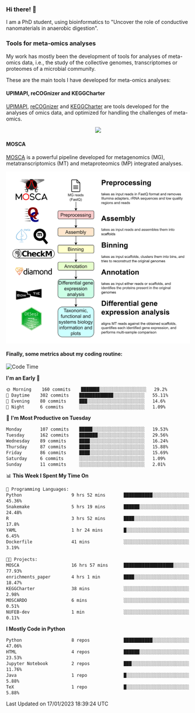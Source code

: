 ### Hi there! 👋

I am a PhD student, using bioinformatics to "Uncover the role of conductive nanomaterials in anaerobic digestion".

### Tools for meta-omics analyses

My work has mostly been the development of tools for analyses of meta-omics data, i.e., the study of the collective genomes, transcriptomes or proteomes of a microbial community.

These are the main tools I have developed for meta-omics analyses:

#### UPIMAPI, reCOGnizer and KEGGCharter

[UPIMAPI](https://github.com/iquasere/UPIMAPI), [reCOGnizer](https://github.com/iquasere/reCOGnizer) and [KEGGCharter](https://github.com/iquasere/KEGGCharter) are tools developed for the analyses of omics data, and optimized for handling the challenges of meta-omics.

<p align="center">
    <img src="assets/annotation_paper.png">
</p>

#### MOSCA

[MOSCA](https://github.com/iquasere/MOSCA) is a powerful pipeline developed for metagenomics (MG), metatranscriptomics (MT) and metaproteomics (MP) integrated analyses.

<p align="center">
    <img src="assets/mosca_workflow.png" align="center" width="700">
</p>


#### Finally, some metrics about my coding routine:

<!--START_SECTION:waka-->
![Code Time](http://img.shields.io/badge/Code%20Time-467%20hrs%2054%20mins-blue)

**I'm an Early 🐤** 

```text
🌞 Morning    160 commits    ███████░░░░░░░░░░░░░░░░░░   29.2% 
🌆 Daytime    302 commits    █████████████░░░░░░░░░░░░   55.11% 
🌃 Evening    80 commits     ███░░░░░░░░░░░░░░░░░░░░░░   14.6% 
🌙 Night      6 commits      ░░░░░░░░░░░░░░░░░░░░░░░░░   1.09%

```
📅 **I'm Most Productive on Tuesday** 

```text
Monday       107 commits    █████░░░░░░░░░░░░░░░░░░░░   19.53% 
Tuesday      162 commits    ███████░░░░░░░░░░░░░░░░░░   29.56% 
Wednesday    89 commits     ████░░░░░░░░░░░░░░░░░░░░░   16.24% 
Thursday     87 commits     ████░░░░░░░░░░░░░░░░░░░░░   15.88% 
Friday       86 commits     ████░░░░░░░░░░░░░░░░░░░░░   15.69% 
Saturday     6 commits      ░░░░░░░░░░░░░░░░░░░░░░░░░   1.09% 
Sunday       11 commits     ░░░░░░░░░░░░░░░░░░░░░░░░░   2.01%

```


📊 **This Week I Spent My Time On** 

```text
💬 Programming Languages: 
Python                   9 hrs 52 mins       ███████████░░░░░░░░░░░░░░   45.36% 
Snakemake                5 hrs 19 mins       ██████░░░░░░░░░░░░░░░░░░░   24.48% 
R                        3 hrs 52 mins       ████░░░░░░░░░░░░░░░░░░░░░   17.8% 
YAML                     1 hr 24 mins        █░░░░░░░░░░░░░░░░░░░░░░░░   6.45% 
Dockerfile               41 mins             ░░░░░░░░░░░░░░░░░░░░░░░░░   3.19%

🐱‍💻 Projects: 
MOSCA                    16 hrs 57 mins      ███████████████████░░░░░░   77.93% 
enrichments_paper        4 hrs 1 min         ████░░░░░░░░░░░░░░░░░░░░░   18.47% 
KEGGCharter              38 mins             ░░░░░░░░░░░░░░░░░░░░░░░░░   2.98% 
MOSCARDO                 6 mins              ░░░░░░░░░░░░░░░░░░░░░░░░░   0.51% 
NUFEB-dev                1 min               ░░░░░░░░░░░░░░░░░░░░░░░░░   0.11%

```

**I Mostly Code in Python** 

```text
Python                   8 repos             ███████████░░░░░░░░░░░░░░   47.06% 
HTML                     4 repos             ██████░░░░░░░░░░░░░░░░░░░   23.53% 
Jupyter Notebook         2 repos             ███░░░░░░░░░░░░░░░░░░░░░░   11.76% 
Java                     1 repo              █░░░░░░░░░░░░░░░░░░░░░░░░   5.88% 
TeX                      1 repo              █░░░░░░░░░░░░░░░░░░░░░░░░   5.88%

```



 Last Updated on 17/01/2023 18:39:24 UTC
<!--END_SECTION:waka-->
